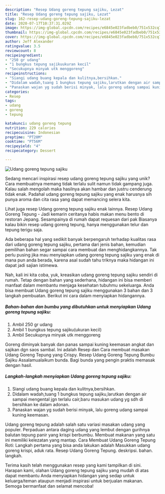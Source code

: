 ```yaml
---
description: "Resep Udang goreng tepung sajiku, Lezat"
title: "Resep Udang goreng tepung sajiku, Lezat"
slug: 162-resep-udang-goreng-tepung-sajiku-lezat
date: 2020-07-17T10:37:31.029Z
image: https://img-global.cpcdn.com/recipes/e6845e023fadbeb0/751x532cq70/udang-goreng-tepung-sajiku-foto-resep-utama.jpg
thumbnail: https://img-global.cpcdn.com/recipes/e6845e023fadbeb0/751x532cq70/udang-goreng-tepung-sajiku-foto-resep-utama.jpg
cover: https://img-global.cpcdn.com/recipes/e6845e023fadbeb0/751x532cq70/udang-goreng-tepung-sajiku-foto-resep-utama.jpg
author: Jeff Alexander
ratingvalue: 3.5
reviewcount: 8
recipeingredient:
- "250 gr udang"
- "1 bungkus tepung sajikuukuran kecil"
- "Secukupnya minyak utk menggoreng"
recipeinstructions:
- "Siangi udang buang kepala dan kulitnya,bersihkan."
- "Didalam wadah,tuang 1 bungkus tepung sajiku,larutkan dengan air sampai mengental jgn terlalu cair,baru masukan udang yg sdh di bersihkan ke dalam adonan."
- "Panaskan wajan yg sudah berisi minyak, lalu goreng udang sampai kuning keemasan."
categories:
- Resep
tags:
- udang
- goreng
- tepung

katakunci: udang goreng tepung 
nutrition: 229 calories
recipecuisine: Indonesian
preptime: "PT20M"
cooktime: "PT56M"
recipeyield: "4"
recipecategory: Dessert

---
```



![Udang goreng tepung sajiku](https://img-global.cpcdn.com/recipes/e6845e023fadbeb0/751x532cq70/udang-goreng-tepung-sajiku-foto-resep-utama.jpg)

Sedang mencari inspirasi resep udang goreng tepung sajiku yang unik? Cara membuatnya memang tidak terlalu sulit namun tidak gampang juga. Kalau salah mengolah maka hasilnya akan hambar dan justru cenderung tidak enak. Padahal udang goreng tepung sajiku yang enak harusnya sih punya aroma dan cita rasa yang dapat memancing selera kita.

Lihat juga resep Udang goreng tepung sajiku enak lainnya. Resep Udang Goreng Tepung - Jadi kemarin ceritanya habis makan menu bento di restoran Jepang. Sesampainya di rumah dapat requesan dari pak Biasanya kalau bikin resep udang goreng tepung, hanya menggunakan telur dan tepung terigu saja.

Ada beberapa hal yang sedikit banyak berpengaruh terhadap kualitas rasa dari udang goreng tepung sajiku, pertama dari jenis bahan, kemudian pemilihan bahan segar sampai cara membuat dan menghidangkannya. Tak perlu pusing jika mau menyiapkan udang goreng tepung sajiku yang enak di mana pun anda berada, karena asal sudah tahu triknya maka hidangan ini dapat jadi sajian istimewa.


Nah, kali ini kita coba, yuk, kreasikan udang goreng tepung sajiku sendiri di rumah. Tetap dengan bahan yang sederhana, hidangan ini bisa memberi manfaat dalam membantu menjaga kesehatan tubuhmu sekeluarga. Anda bisa membuat Udang goreng tepung sajiku menggunakan 3 bahan dan 3 langkah pembuatan. Berikut ini cara dalam menyiapkan hidangannya.

<!--inarticleads1-->

##### Bahan-bahan dan bumbu yang dibutuhkan untuk menyiapkan Udang goreng tepung sajiku:

1. Ambil 250 gr udang
1. Ambil 1 bungkus tepung sajiku(ukuran kecil)
1. Ambil Secukupnya minyak utk menggoreng


Goreng diminyak banyak dan panas sampai kuning keemasan angkat dan sajikan dgn saos sambal. Ini adalah Resep dan Cara membuat masakan Udang Goreng Tepung yang Crispy. Resep Udang Goreng Tepung Bumbu Sajiku Assalamualaikum bunda. Bagi bunda yang pengin praktis memasak dengan hasil. 

<!--inarticleads2-->

##### Langkah-langkah menyiapkan Udang goreng tepung sajiku:

1. Siangi udang buang kepala dan kulitnya,bersihkan.
1. Didalam wadah,tuang 1 bungkus tepung sajiku,larutkan dengan air sampai mengental jgn terlalu cair,baru masukan udang yg sdh di bersihkan ke dalam adonan.
1. Panaskan wajan yg sudah berisi minyak, lalu goreng udang sampai kuning keemasan.


Udang goreng tepung adalah salah satu variasi masakan udang yang populer. Perpaduan antara daging udang yang lembut dengan gurihnya balutan tepung panir yang krispi berbumbu. Membuat makanan yang satu ini memiliki kelezatan yang mantap. Cara Membuat Udang Goreng Tepung Roti: Langkah pertama yang bisa anda lakukan adalah Masukkan udang goreng krispi, aduk rata. Resep Udang Goreng Tepung. deskripsi. bahan. langkah. 

Terima kasih telah menggunakan resep yang kami tampilkan di sini. Harapan kami, olahan Udang goreng tepung sajiku yang mudah di atas dapat membantu Anda menyiapkan hidangan yang sedap untuk keluarga/teman ataupun menjadi inspirasi untuk berjualan makanan. Semoga bermanfaat dan selamat mencoba!
